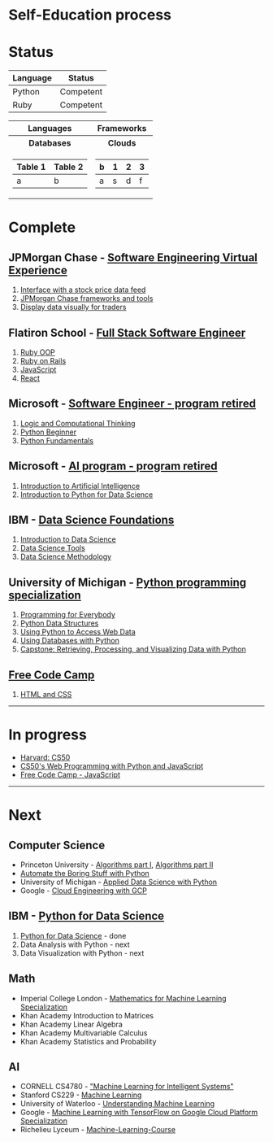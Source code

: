 # Self-Education process

# Status


| Language | Status |
| --- | ----------- |
| Python | Competent |
| Ruby | Competent |

<table>
<tr><th>Languages</th><th>Frameworks</th><tr><th>Databases</th><th>Clouds</th></tr>
<tr><td>

|Table 1|Table 2|
|--|--|
|a|b|

</td><td>

|b|1|2|3| 
|--|--|--|--|
|a|s|d|f|

</td></tr> </table>

# Complete

## JPMorgan Chase - [Software Engineering Virtual Experience](https://github.com/pavel-ilin/reference/tree/master/Courses/JPMorgan%20internship)
1. [Interface with a stock price data feed](https://github.com/pavel-ilin/reference/tree/master/Courses/JPMorgan%20internship/JPMC-tech-task-1-py3)
2. [JPMorgan Chase frameworks and tools](https://github.com/pavel-ilin/reference/tree/master/Courses/JPMorgan%20internship/JPMC-tech-task-2-PY3)
3. [Display data visually for traders](https://github.com/pavel-ilin/reference/tree/master/Courses/JPMorgan%20internship/JPMC-tech-task-3-PY3)

## Flatiron School - [Full Stack Software Engineer](https://flatironschool.com/career-courses/coding-bootcamp)
1. [Ruby OOP](https://github.com/pavel-ilin/reference/tree/master/Courses/FlatironSchool/mode1)
2. [Ruby on Rails](https://github.com/pavel-ilin/reference/tree/master/Courses/FlatironSchool/mode2)
3. [JavaScript](https://github.com/pavel-ilin/reference/tree/master/Courses/FlatironSchool/mode3)
4. [React](https://github.com/pavel-ilin/reference/tree/master/Courses/FlatironSchool/mode4)

## Microsoft - [Software Engineer - program retired](https://academy.microsoft.com/en-us/professional-program/tracks/entry-level-software-development/)
1. [Logic and Computational Thinking](https://github.com/pavel-ilin/reference/tree/master/Courses/Microsoft/Software%20Engineer/0.%20Logic%20and%20Computational%20Thinking)
2. [Python Beginner](https://github.com/pavel-ilin/reference/tree/master/Courses/Microsoft/Software%20Engineer/1.%20Python%20Beginner)
3. [Python Fundamentals](https://github.com/pavel-ilin/reference/tree/master/Courses/Microsoft/Software%20Engineer/2.%20Python%20Fundamentals)

## Microsoft - [AI program - program retired](https://academy.microsoft.com/en-us/professional-program/tracks/artificial-intelligence/)
1. [Introduction to Artificial Intelligence](https://github.com/pavel-ilin/reference/tree/master/Courses/Microsoft/Artificial-Intelligence/1.Introduction%20to%20Artificial%20Intelligence%20(AI))
2. [Introduction to Python for Data Science](https://github.com/pavel-ilin/reference/tree/master/Courses/Microsoft/Artificial-Intelligence/2.Introduction%20to%20Python%20for%20Data%20Science)

## IBM - [Data Science Foundations](https://github.com/pavel-ilin/education/tree/master/IBM%20Data%20Science)
1. [Introduction to Data Science](https://courses.cognitiveclass.ai/certificates/user/1032905/course/course-v1:BigDataUniversity+DS0101EN+2016)
2. [Data Science Tools](https://courses.cognitiveclass.ai/certificates/user/1032905/course/course-v1:CognitiveClass+DS0105EN+v2)
3. [Data Science Methodology](https://courses.cognitiveclass.ai/certificates/user/1032905/course/course-v1:CognitiveClass+DS0103EN+v3)

## University of Michigan - [Python programming specialization](https://www.coursera.org/specializations/python)
1. [Programming for Everybody](https://github.com/pavel-ilin/tree/master/Courses/University%20of%20Michigan/Python/1.%20Programming%20for%20Everybody)
2. [Python Data Structures](https://github.com/pavel-ilin/tree/master/Courses/University%20of%20Michigan/Python/2.%20Python%20Data%20Structures)
3. [Using Python to Access Web Data](https://github.com/pavel-ilin/tree/master/Courses/University%20of%20Michigan/Python/3.%20Using%20Python%20to%20Access%20Web%20Data)
4. [Using Databases with Python](https://github.com/pavel-ilin/tree/master/Courses/University%20of%20Michigan/Python/4.%20Using%20Databases%20with%20Python)
5. [Capstone: Retrieving, Processing, and Visualizing Data with Python](https://github.com/pavel-ilin/tree/master/Courses/University%20of%20Michigan/Python/5.%20Capstone%20Retrieving%2C%20Processing%2C%20and%20Visualizing%20Data%20with%20Python)

## [Free Code Camp](https://www.freecodecamp.org)
1. [HTML and CSS](https://github.com/pavel-ilin/pavel-ilin/tree/master/Courses/FreeCodeCamp/HTML_CSS)

---

# In progress

- [Harvard: CS50](https://github.com/pavel-ilin/reference/tree/master/Courses/Harvard_University/CS50)
- [CS50's Web Programming with Python and JavaScript](https://github.com/pavel-ilin/reference/tree/master/Courses/Harvard_University/CS50's%20Web%20Programming%20with%20Python%20and%20JavaScript)
- [Free Code Camp - JavaScript](https://github.com/pavel-ilin/reference/tree/master/Courses/FreeCodeCamp/JavaScript)

---

# Next
## Computer Science
- Princeton University - [Algorithms part I](https://www.coursera.org/learn/algorithms-part1), [Algorithms part II](https://www.coursera.org/learn/algorithms-part2)
- [Automate the Boring Stuff with Python](https://automatetheboringstuff.com)
- University of Michigan - [Applied Data Science with Python](https://www.coursera.org/specializations/data-science-python)
- Google - [Cloud Engineering with GCP](https://www.coursera.org/professional-certificates/cloud-engineering-gcp)


## IBM - [Python for Data Science](https://cognitiveclass.ai/learn/data-science-with-python/)
1. [Python for Data Science](https://github.com/pavel-ilin/reference/tree/master/Courses/IBM_Data_Science/1.%20Python%20for%20Data%20Science) - done
2. Data Analysis with Python - next
3. Data Visualization with Python - next

## Math
- Imperial College London - [Mathematics for Machine Learning Specialization](https://www.coursera.org/specializations/mathematics-machine-learning)
- Khan Academy Introduction to Matrices
- Khan Academy Linear Algebra
- Khan Academy Multivariable Calculus
- Khan Academy Statistics and Probability

## AI
- CORNELL CS4780 - ["Machine Learning for Intelligent Systems"](https://www.youtube.com/playlist?list=PLl8OlHZGYOQ7bkVbuRthEsaLr7bONzbXS&fbclid=IwAR0yhW6tHiSUGqkQofOQA6JSj7FOS0bS7MP9KjEuw_RwDm4LgrJDx5xgTfs)
- Stanford CS229 - [Machine Learning](https://see.stanford.edu/Course/CS229?fbclid=IwAR2B-hB_hDtorjxlDisqiJDOy2q1VAoa3Awcb374pMG56uENzVpewWGDTOg)
- University of Waterloo - [Understanding Machine Learning](https://www.newworldai.com/understanding-machine-learning-course/?fbclid=IwAR0abMy0MxDMHUIc29mL5UJYa_c-27bv0bwQiN4bqd35ByZbACX5DeY611Q)
- Google - [Machine Learning with TensorFlow on Google Cloud Platform Specialization](https://www.coursera.org/specializations/machine-learning-tensorflow-gcp)
- Richelieu Lyceum - [Machine-Learning-Course](https://github.com/romasoletskyi/Machine-Learning-Course)